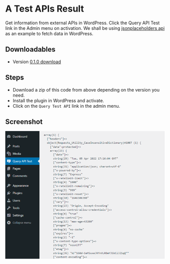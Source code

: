 # A Test APIs Result
Get information from external APIs in WordPress. Click the Query API Test link in the Admin menu on activation.
We shall be using [jsonplaceholders api](https://jsonplaceholder.typicode.com/users) as an example to fetch data in WordPress.

## Downloadables
- Version [0.1.0 download](https://github.com/MediaUganda/A-Test-API/releases/download/0.1.0/a-test-api.zip)

## Steps
- Download a zip of this code from above depending on the version you need.
- Install the plugin in WordPress and activate.
- Click on the `Query Test API` link in the admin menu.

## Screenshot
![Screenshot](./screenshots/apioutput.png)
